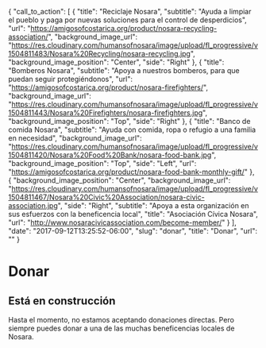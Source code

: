 {
  "call_to_action": [
    {
      "title": "Reciclaje Nosara",
      "subtitle": "Ayuda a limpiar el pueblo y paga por nuevas soluciones para el control de desperdicios",
      "url": "https://amigosofcostarica.org/product/nosara-recycling-association/",
      "background_image_url": "https://res.cloudinary.com/humansofnosara/image/upload/fl_progressive/v1504811483/Nosara%20Recycling/nosara-recycling.jpg",
      "background_image_position": "Center",
      "side": "Right"
    },
    {
      "title": "Bomberos Nosara",
      "subtitle": "Apoya a nuestros bomberos, para que puedan seguir protegiéndonos",
      "url": "https://amigosofcostarica.org/product/nosara-firefighters/",
      "background_image_url": "https://res.cloudinary.com/humansofnosara/image/upload/fl_progressive/v1504811443/Nosara%20Firefighters/nosara-firefighters.jpg",
      "background_image_position": "Top",
      "side": "Right"
    },
    {
      "title": "Banco de comida Nosara",
      "subtitle": "Ayuda con comida, ropa o refugio a una familia en necesidad",
      "background_image_url": "https://res.cloudinary.com/humansofnosara/image/upload/fl_progressive/v1504811420/Nosara%20Food%20Bank/nosara-food-bank.jpg",
      "background_image_position": "Top",
      "side": "Left",
      "url": "https://amigosofcostarica.org/product/nosara-food-bank-monthly-gift/"
    },
    {
      "background_image_position": "Center",
      "background_image_url": "https://res.cloudinary.com/humansofnosara/image/upload/fl_progressive/v1504811467/Nosara%20Civic%20Association/nosara-civic-association.jpg",
      "side": "Right",
      "subtitle": "Apoya a esta organización en sus esfuerzos con la beneficencia local",
      "title": "Asociación Cívica Nosara",
      "url": "http://www.nosaracivicassociation.com/become-member/"
    }
  ],
  "date": "2017-09-12T13:25:52-06:00",
  "slug": "donar",
  "title": "Donar",
  "url": ""
}
# Donar
        

## Está en construcción
        

Hasta el momento, no estamos aceptando donaciones directas. Pero siempre puedes donar a una de las muchas beneficencias locales de Nosara.